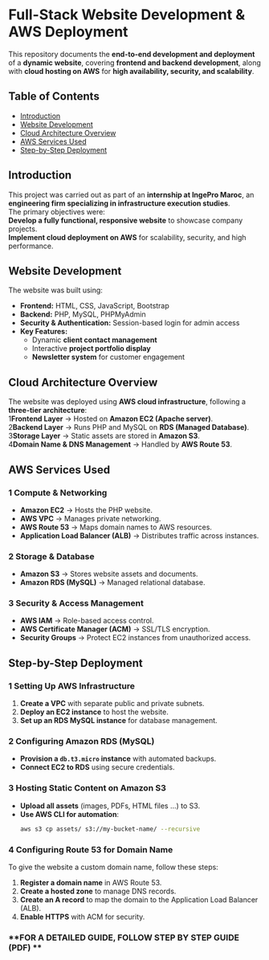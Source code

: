 # Full-Stack Website Development & AWS Deployment  

This repository documents the **end-to-end development and deployment** of a **dynamic website**, covering **frontend and backend development**, along with **cloud hosting on AWS** for **high availability, security, and scalability**.  

## Table of Contents  
- [Introduction](#introduction)  
- [Website Development](#website-development)  
- [Cloud Architecture Overview](#cloud-architecture-overview)  
- [AWS Services Used](#aws-services-used)  
- [Step-by-Step Deployment](#step-by-step-deployment) 


## Introduction  
This project was carried out as part of an **internship at IngePro Maroc**, an **engineering firm specializing in infrastructure execution studies**.  
The primary objectives were:  
**Develop a fully functional, responsive website** to showcase company projects.  
**Implement cloud deployment on AWS** for scalability, security, and high performance.  


## Website Development  
The website was built using:  
- **Frontend:** HTML, CSS, JavaScript, Bootstrap  
- **Backend:** PHP, MySQL, PHPMyAdmin  
- **Security & Authentication:** Session-based login for admin access  
- **Key Features:**  
  - Dynamic **client contact management**  
  - Interactive **project portfolio display**  
  - **Newsletter system** for customer engagement  


## Cloud Architecture Overview  
The website was deployed using **AWS cloud infrastructure**, following a **three-tier architecture**:  
1**Frontend Layer** → Hosted on **Amazon EC2 (Apache server)**.  
2**Backend Layer** → Runs PHP and MySQL on **RDS (Managed Database)**.  
3**Storage Layer** → Static assets are stored in **Amazon S3**.  
4**Domain Name & DNS Management** → Handled by **AWS Route 53**. 


## AWS Services Used  
### **1 Compute & Networking**  
- **Amazon EC2** → Hosts the PHP website.  
- **AWS VPC** → Manages private networking.  
- **AWS Route 53** → Maps domain names to AWS resources.  
- **Application Load Balancer (ALB)** → Distributes traffic across instances.  

### **2 Storage & Database**  
- **Amazon S3** → Stores website assets and documents.  
- **Amazon RDS (MySQL)** → Managed relational database.  

### **3 Security & Access Management**  
- **AWS IAM** → Role-based access control.  
- **AWS Certificate Manager (ACM)** → SSL/TLS encryption.  
- **Security Groups** → Protect EC2 instances from unauthorized access.  


## Step-by-Step Deployment  
### **1 Setting Up AWS Infrastructure**  
1. **Create a VPC** with separate public and private subnets.  
2. **Deploy an EC2 instance** to host the website.  
3. **Set up an RDS MySQL instance** for database management.  

### **2 Configuring Amazon RDS (MySQL)**  
- **Provision a `db.t3.micro` instance** with automated backups.  
- **Connect EC2 to RDS** using secure credentials.  

### **3 Hosting Static Content on Amazon S3**  
- **Upload all assets** (images, PDFs, HTML files ...) to S3.  
- **Use AWS CLI for automation**:  
  ```bash
  aws s3 cp assets/ s3://my-bucket-name/ --recursive

### **4 Configuring Route 53 for Domain Name**
To give the website a custom domain name, follow these steps:
1. **Register a domain name** in AWS Route 53.
2. **Create a hosted zone** to manage DNS records.
3. **Create an A record** to map the domain to the Application Load Balancer (ALB).
4. **Enable HTTPS** with ACM for security.

### **FOR A DETAILED GUIDE, FOLLOW STEP BY STEP GUIDE (PDF) **
